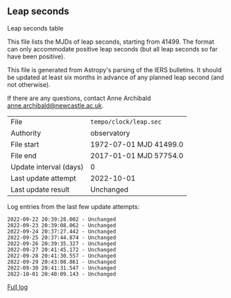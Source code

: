 
## Leap seconds

Leap seconds table

This file lists the MJDs of leap seconds, starting from 41499.
The format can only accommodate positive leap seconds (but all
leap seconds so far have been positive).

This file is generated from Astropy's parsing of the IERS
bulletins. It should be updated at least six months in advance
of any planned leap second (and not otherwise).

If there are any questions, contact Anne Archibald
<anne.archibald@newcastle.ac.uk>.

|     |     |
|:--- |:--- |
| File | `tempo/clock/leap.sec` |
| Authority | observatory |
| File start | 1972-07-01 MJD 41499.0 |
| File end | 2017-01-01 MJD 57754.0 |
| Update interval (days) | 0 |
| Last update attempt | 2022-10-01 |
| Last update result | Unchanged |

Log entries from the last few update attempts:
```
2022-09-22 20:39:28.002 - Unchanged
2022-09-23 20:39:08.062 - Unchanged
2022-09-24 20:37:27.442 - Unchanged
2022-09-25 20:37:44.874 - Unchanged
2022-09-26 20:39:35.327 - Unchanged
2022-09-27 20:41:45.172 - Unchanged
2022-09-28 20:41:30.557 - Unchanged
2022-09-29 20:43:08.861 - Unchanged
2022-09-30 20:41:31.547 - Unchanged
2022-10-01 20:40:09.143 - Unchanged
```
[Full log](https://raw.githubusercontent.com/ipta/pulsar-clock-corrections/main/log/tempo/clock/leap.sec.log)

